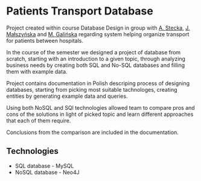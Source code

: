 # Patients Transport Database

Project created within course Database Design in group with [A. Stecka](https://github.com/A-Stecka), [J. Małszyńska](https://github.com/justyna-maluszynska) and [M. Galińska](https://github.com/LeviSforza) regarding system helping organize transport for patients between hospitals.

In the course of the semester we designed a project of database from scratch, starting with an introduction to a given topic, through analyzing business needs by creating both SQL and No-SQL databases and filling them with example data.

Project contains documentation in Polish descriping process of designing databases, starting from picking most suitable tachnologes, creating entities by generating example data and queries.

Using both NoSQL and SQl technologies allowed team to compare pros and cons of the solutions in light of picked topic and learn different approaches that each of them require.

Conclusions from the comparison are included in the documentation.

## Technologies

* SQL database - MySQL
* NoSQL database - Neo4J
